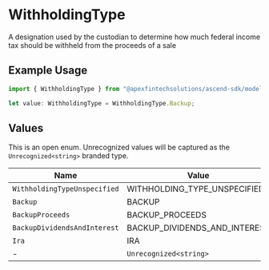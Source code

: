 # WithholdingType

A designation used by the custodian to determine how much federal income tax should be withheld from the proceeds of a sale

## Example Usage

```typescript
import { WithholdingType } from "@apexfintechsolutions/ascend-sdk/models/components";

let value: WithholdingType = WithholdingType.Backup;
```

## Values

This is an open enum. Unrecognized values will be captured as the `Unrecognized<string>` branded type.

| Name                          | Value                         |
| ----------------------------- | ----------------------------- |
| `WithholdingTypeUnspecified`  | WITHHOLDING_TYPE_UNSPECIFIED  |
| `Backup`                      | BACKUP                        |
| `BackupProceeds`              | BACKUP_PROCEEDS               |
| `BackupDividendsAndInterest`  | BACKUP_DIVIDENDS_AND_INTEREST |
| `Ira`                         | IRA                           |
| -                             | `Unrecognized<string>`        |
